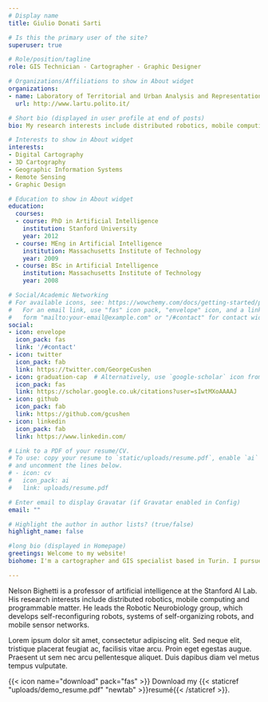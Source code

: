```yaml
---
# Display name
title: Giulio Donati Sarti

# Is this the primary user of the site?
superuser: true

# Role/position/tagline
role: GIS Technician - Cartographer - Graphic Designer

# Organizations/Affiliations to show in About widget
organizations:
- name: Laboratory of Territorial and Urban Analysis and Representation (LARTU)
  url: http://www.lartu.polito.it/

# Short bio (displayed in user profile at end of posts)
bio: My research interests include distributed robotics, mobile computing and programmable matter.

# Interests to show in About widget
interests:
- Digital Cartography
- 3D Cartography
- Geographic Information Systems
- Remote Sensing
- Graphic Design

# Education to show in About widget
education:
  courses:
  - course: PhD in Artificial Intelligence
    institution: Stanford University
    year: 2012
  - course: MEng in Artificial Intelligence
    institution: Massachusetts Institute of Technology
    year: 2009
  - course: BSc in Artificial Intelligence
    institution: Massachusetts Institute of Technology
    year: 2008

# Social/Academic Networking
# For available icons, see: https://wowchemy.com/docs/getting-started/page-builder/#icons
#   For an email link, use "fas" icon pack, "envelope" icon, and a link in the
#   form "mailto:your-email@example.com" or "/#contact" for contact widget.
social:
- icon: envelope
  icon_pack: fas
  link: '/#contact'
- icon: twitter
  icon_pack: fab
  link: https://twitter.com/GeorgeCushen
- icon: graduation-cap  # Alternatively, use `google-scholar` icon from `ai` icon pack
  icon_pack: fas
  link: https://scholar.google.co.uk/citations?user=sIwtMXoAAAAJ
- icon: github
  icon_pack: fab
  link: https://github.com/gcushen
- icon: linkedin
  icon_pack: fab
  link: https://www.linkedin.com/

# Link to a PDF of your resume/CV.
# To use: copy your resume to `static/uploads/resume.pdf`, enable `ai` icons in `params.toml`,
# and uncomment the lines below.
# - icon: cv
#   icon_pack: ai
#   link: uploads/resume.pdf

# Enter email to display Gravatar (if Gravatar enabled in Config)
email: ""

# Highlight the author in author lists? (true/false)
highlight_name: false

#long bio (displayed in Homepage)
greetings: Welcome to my website!
biohome: I'm a cartographer and GIS specialist based in Turin. I pursued a Master's degree in Geography and Spatial Science and a three-year degree in City, Territory and Landscape Planning. From my training I have obtained a multidisciplinary and multi-scalar vision of the territory, actors and flows that allows me to carry out spatial analyses in a critical way. By carrying out studies on a large scale, such as those relating to individual neighbourhoods or population centres, and on a larger scale, such as the regional level, I have come into contact with the fundamental concepts of selecting, generalising, simplifying and evaluating the timing of processes. My interest in graphics led me to explore methods of representing spatially referenced information using various digital graphics processing software. I have developed skills in transferring data from GIS software to typical graphic processing programs, including 3D, and taking care of the representation of each spatial element through a customised process.

---
```


Nelson Bighetti is a professor of artificial intelligence at the Stanford AI Lab. His research interests include distributed robotics, mobile computing and programmable matter. He leads the Robotic Neurobiology group, which develops self-reconfiguring robots, systems of self-organizing robots, and mobile sensor networks.

Lorem ipsum dolor sit amet, consectetur adipiscing elit. Sed neque elit, tristique placerat feugiat ac, facilisis vitae arcu. Proin eget egestas augue. Praesent ut sem nec arcu pellentesque aliquet. Duis dapibus diam vel metus tempus vulputate.

{{< icon name="download" pack="fas" >}} Download my {{< staticref "uploads/demo_resume.pdf" "newtab" >}}resumé{{< /staticref >}}.
